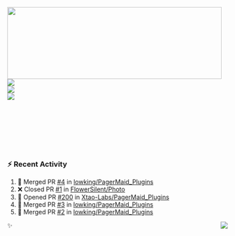 <p>
  <img align="left" width="490" height="165" src="https://github-readme-stats.vercel.app/api?username=lowking&show_icons=true&hide_border=true&line_height=20&title_color=000000&icon_color=555&show_owner=true&text_color=777"/>
  <p>
    <a href="https://t.me/Violettoy_bot"><img src="https://img.shields.io/badge/Telegram-%2352A4DB.svg?&style=social&logo=telegram&logoColor=white" /></a>
    </br>
    <img src="https://github.com/lowking/lowking/workflows/Waka%20Readme/badge.svg" />
    </br>
    <img src="https://github.com/lowking/lowking/workflows/Activity%20Readme/badge.svg" />
  </p>
  </br>
  </br>
  </br>
  </br>
</p>
</br>

### :zap: Recent Activity

<!--START_SECTION:activity-->
1. 🎉 Merged PR [#4](https://github.com/lowking/PagerMaid_Plugins/pull/4) in [lowking/PagerMaid_Plugins](https://github.com/lowking/PagerMaid_Plugins)
2. ❌ Closed PR [#1](https://github.com/FlowerSilent/Photo/pull/1) in [FlowerSilent/Photo](https://github.com/FlowerSilent/Photo)
3. 💪 Opened PR [#200](https://github.com/Xtao-Labs/PagerMaid_Plugins/pull/200) in [Xtao-Labs/PagerMaid_Plugins](https://github.com/Xtao-Labs/PagerMaid_Plugins)
4. 🎉 Merged PR [#3](https://github.com/lowking/PagerMaid_Plugins/pull/3) in [lowking/PagerMaid_Plugins](https://github.com/lowking/PagerMaid_Plugins)
5. 🎉 Merged PR [#2](https://github.com/lowking/PagerMaid_Plugins/pull/2) in [lowking/PagerMaid_Plugins](https://github.com/lowking/PagerMaid_Plugins)
<!--END_SECTION:activity-->

✨<img align="right" src="http://profile-counter.glitch.me/lowking/count.svg"/>
